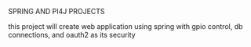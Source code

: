 SPRING AND PI4J PROJECTS

this project will create web application using spring 
	with gpio control, db connections, and oauth2 as its 
	security